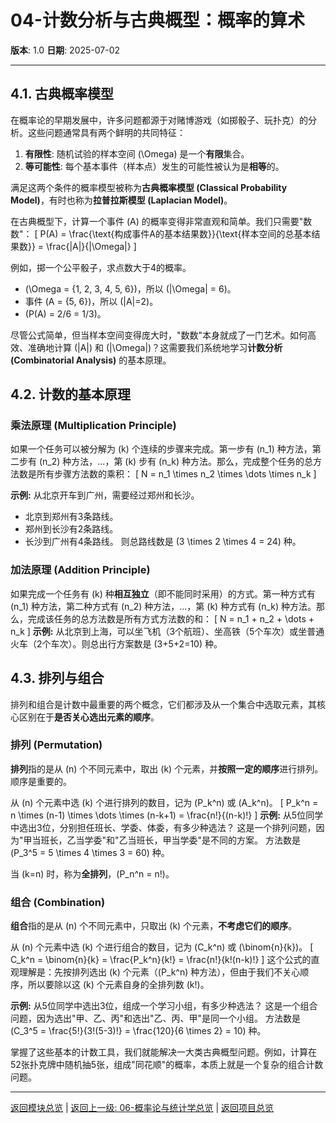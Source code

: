 # 04-计数分析与古典概型：概率的算术

**版本**: 1.0
**日期**: 2025-07-02

---

## 4.1. 古典概率模型

在概率论的早期发展中，许多问题都源于对赌博游戏（如掷骰子、玩扑克）的分析。这些问题通常具有两个鲜明的共同特征：

1. **有限性**: 随机试验的样本空间 \(\Omega\) 是一个**有限**集合。
2. **等可能性**: 每个基本事件（样本点）发生的可能性被认为是**相等**的。

满足这两个条件的概率模型被称为**古典概率模型 (Classical Probability Model)**，有时也称为**拉普拉斯模型 (Laplacian Model)**。

在古典概型下，计算一个事件 \(A\) 的概率变得非常直观和简单。我们只需要"数数"：
\[ P(A) = \frac{\text{构成事件A的基本结果数}}{\text{样本空间的总基本结果数}} = \frac{|A|}{|\Omega|} \]

例如，掷一个公平骰子，求点数大于4的概率。

- \(\Omega = \{1, 2, 3, 4, 5, 6\}\)，所以 \(|\Omega| = 6\)。
- 事件 \(A = \{5, 6\}\)，所以 \(|A|=2\)。
- \(P(A) = 2/6 = 1/3\)。

尽管公式简单，但当样本空间变得庞大时，"数数"本身就成了一门艺术。如何高效、准确地计算 \(|A|\) 和 \(|\Omega|\)？这需要我们系统地学习**计数分析 (Combinatorial Analysis)** 的基本原理。

## 4.2. 计数的基本原理

### 乘法原理 (Multiplication Principle)

如果一个任务可以被分解为 \(k\) 个连续的步骤来完成。第一步有 \(n_1\) 种方法，第二步有 \(n_2\) 种方法，...，第 \(k\) 步有 \(n_k\) 种方法。那么，完成整个任务的总方法数是所有步骤方法数的乘积：
\[ N = n_1 \times n_2 \times \dots \times n_k \]

**示例:** 从北京开车到广州，需要经过郑州和长沙。

- 北京到郑州有3条路线。
- 郑州到长沙有2条路线。
- 长沙到广州有4条路线。
则总路线数是 \(3 \times 2 \times 4 = 24\) 种。

### 加法原理 (Addition Principle)

如果完成一个任务有 \(k\) 种**相互独立**（即不能同时采用）的方式。第一种方式有 \(n_1\) 种方法，第二种方式有 \(n_2\) 种方法，...，第 \(k\) 种方式有 \(n_k\) 种方法。那么，完成该任务的总方法数是所有方式方法数的和：
\[ N = n_1 + n_2 + \dots + n_k \]
**示例:** 从北京到上海，可以坐飞机（3个航班）、坐高铁（5个车次）或坐普通火车（2个车次）。则总出行方案数是 \(3+5+2=10\) 种。

## 4.3. 排列与组合

排列和组合是计数中最重要的两个概念，它们都涉及从一个集合中选取元素，其核心区别在于**是否关心选出元素的顺序**。

### 排列 (Permutation)

**排列**指的是从 \(n\) 个不同元素中，取出 \(k\) 个元素，并**按照一定的顺序**进行排列。顺序是重要的。

从 \(n\) 个元素中选 \(k\) 个进行排列的数目，记为 \(P_k^n\) 或 \(A_k^n\)。
\[ P_k^n = n \times (n-1) \times \dots \times (n-k+1) = \frac{n!}{(n-k)!} \]
**示例:** 从5位同学中选出3位，分别担任班长、学委、体委，有多少种选法？
这是一个排列问题，因为"甲当班长，乙当学委"和"乙当班长，甲当学委"是不同的方案。
方法数是 \(P_3^5 = 5 \times 4 \times 3 = 60\) 种。

当 \(k=n\) 时，称为**全排列**，\(P_n^n = n!\)。

### 组合 (Combination)

**组合**指的是从 \(n\) 个不同元素中，只取出 \(k\) 个元素，**不考虑它们的顺序**。

从 \(n\) 个元素中选 \(k\) 个进行组合的数目，记为 \(C_k^n\) 或 \(\binom{n}{k}\)。
\[ C_k^n = \binom{n}{k} = \frac{P_k^n}{k!} = \frac{n!}{k!(n-k)!} \]
这个公式的直观理解是：先按排列选出 \(k\) 个元素（\(P_k^n\) 种方法），但由于我们不关心顺序，所以要除以这 \(k\) 个元素自身的全排列数 \(k!\)。

**示例:** 从5位同学中选出3位，组成一个学习小组，有多少种选法？
这是一个组合问题，因为选出"甲、乙、丙"和选出"乙、丙、甲"是同一个小组。
方法数是 \(C_3^5 = \frac{5!}{3!(5-3)!} = \frac{120}{6 \times 2} = 10\) 种。

掌握了这些基本的计数工具，我们就能解决一大类古典概型问题。例如，计算在52张扑克牌中随机抽5张，组成"同花顺"的概率，本质上就是一个复杂的组合计数问题。

---
[返回模块总览](./00-模块总览.md) | [返回上一级: 06-概率论与统计学总览](../00-06-概率论与统计学总览.md) | [返回项目总览](../../09-项目总览/00-项目总览.md)
